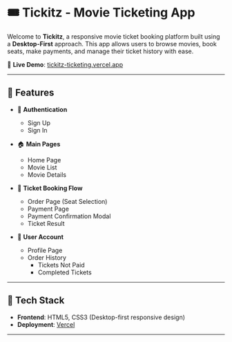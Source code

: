 # 🎟️ Tickitz - Movie Ticketing App

Welcome to **Tickitz**, a responsive movie ticket booking platform built using a **Desktop-First** approach. This app allows users to browse movies, book seats, make payments, and manage their ticket history with ease.

🚀 **Live Demo**: [tickitz-ticketing.vercel.app](https://tickitz-ticketing.vercel.app/)

---

## 📌 Features

- 🔐 **Authentication**

  - Sign Up
  - Sign In

- 🏠 **Main Pages**

  - Home Page
  - Movie List
  - Movie Details

- 🎫 **Ticket Booking Flow**

  - Order Page (Seat Selection)
  - Payment Page
  - Payment Confirmation Modal
  - Ticket Result

- 👤 **User Account**
  - Profile Page
  - Order History
    - Tickets Not Paid
    - Completed Tickets

---

## 🧱 Tech Stack

- **Frontend**: HTML5, CSS3 (Desktop-first responsive design)
- **Deployment**: [Vercel](https://vercel.com)

---
